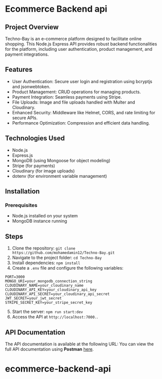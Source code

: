 # Ecommerce Backend api

## Project Overview
Techno-Bay is an e-commerce platform designed to facilitate online shopping. This Node.js Express API provides robust backend functionalities for the platform, including user authentication, product management, and payment integrations.

## Features
* User Authentication: Secure user login and registration using bcryptjs and jsonwebtoken.
* Product Management: CRUD operations for managing products.
* Payment Integration: Seamless payments using Stripe.
* File Uploads: Image and file uploads handled with Multer and Cloudinary.
* Enhanced Security: Middleware like Helmet, CORS, and rate limiting for secure APIs.
* Performance Optimization: Compression and efficient data handling.

## Technologies Used
* Node.js
* Express.js
* MongoDB (using Mongoose for object modeling)
* Stripe (for payments)
* Cloudinary (for image uploads)
* dotenv (for environment variable management)

## Installation
### Prerequisites
* Node.js installed on your system
* MongoDB instance running

## Steps
1. Clone the repository:
   `git clone https://github.com/mohamedamin12/Techno-Bay.git`
2. Navigate to the project folder:
   `cd Techno-Bay`
3. Install dependencies:
   `npm install`
 4. Create a `.env` file and configure the following variables:
```
PORT=3000
MONGO_URI=your_mongodb_connection_string
CLOUDINARY_NAME=your_cloudinary_name
CLOUDINARY_API_KEY=your_cloudinary_api_key
CLOUDINARY_API_SECRET=your_cloudinary_api_secret
JWT_SECRET=your_jwt_secret
STRIPE_SECRET_KEY=your_stripe_secret_key
```
5. Start the server:
   `npm run start:dev`
6. Access the API at `http://localhost:7000.`.

## API Documentation 
The API documentation is available at the following URL: You can view the full API documentation using **Postman** [here](https://documenter.getpostman.com/view/34351164/2sAXqzYJiT).
# ecommerce-backend-api
